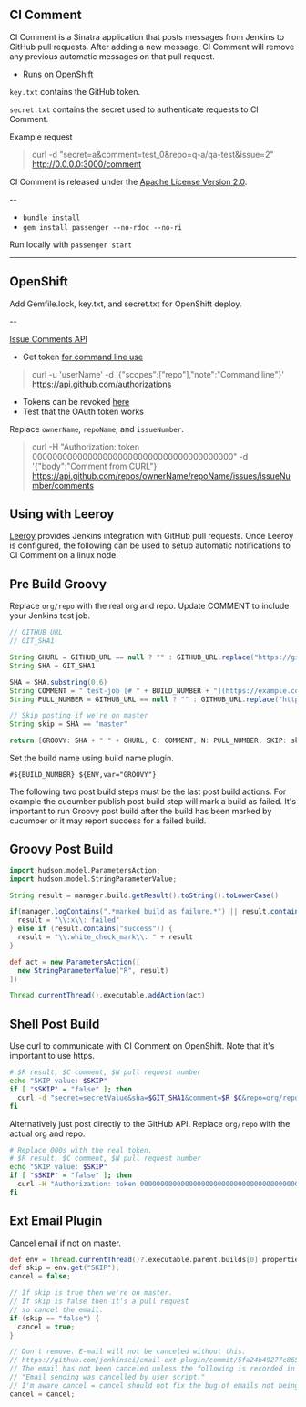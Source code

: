## CI Comment

CI Comment is a Sinatra application that posts messages from Jenkins to GitHub pull requests. After adding a new message, CI Comment will remove any previous automatic messages on that pull request.

- Runs on [OpenShift](https://openshift.redhat.com/)

`key.txt` contains the GitHub token.

`secret.txt` contains the secret used to authenticate requests to CI Comment.

Example request

> curl -d "secret=a&comment=test_0&repo=q-a/qa-test&issue=2" http://0.0.0.0:3000/comment

CI Comment is released under the [Apache License Version 2.0](http://www.apache.org/licenses/LICENSE-2.0.txt).

--

- `bundle install`
- `gem install passenger --no-rdoc --no-ri`

Run locally with `passenger start`

---

## OpenShift

Add Gemfile.lock, key.txt, and secret.txt for OpenShift deploy.

--

[Issue Comments API](http://developer.github.com/v3/issues/comments/)

- Get token [for command line use](https://help.github.com/articles/creating-an-oauth-token-for-command-line-use)

> curl -u 'userName' -d '{"scopes":["repo"],"note":"Command line"}' https://api.github.com/authorizations

- Tokens can be revoked [here](https://github.com/settings/applications)
- Test that the OAuth token works

Replace `ownerName`, `repoName`, and `issueNumber`.

> curl -H "Authorization: token 0000000000000000000000000000000000000000" -d '{"body":"Comment from CURL"}' https://api.github.com/repos/ownerName/repoName/issues/issueNumber/comments

## Using with Leeroy

[Leeroy](https://github.com/litl/leeroy) provides Jenkins integration with GitHub pull requests. Once Leeroy is configured, the following can be used to setup automatic notifications to CI Comment on a linux node.

## Pre Build Groovy

Replace `org/repo` with the real org and repo. Update COMMENT to include your Jenkins test job.

```groovy
// GITHUB_URL
// GIT_SHA1

String GHURL = GITHUB_URL == null ? "" : GITHUB_URL.replace("https://github.com/org/repo/","")
String SHA = GIT_SHA1

SHA = SHA.substring(0,6)
String COMMENT = " test-job [# " + BUILD_NUMBER + "](https://example.com/jenkins/job/test-job/" + BUILD_NUMBER + "/) "+ SHA
String PULL_NUMBER = GITHUB_URL == null ? "" : GITHUB_URL.replace("https://github.com/org/repo/pull/","")

// Skip posting if we're on master
String skip = SHA == "master"

return [GROOVY: SHA + " " + GHURL, C: COMMENT, N: PULL_NUMBER, SKIP: skip ]
```

Set the build name using build name plugin.

```
#${BUILD_NUMBER} ${ENV,var="GROOVY"}
```

The following two post build steps must be the last post build actions. For example the cucumber publish post build step will mark a build as failed. It's important to run Groovy post build after the build has been marked by cucumber or it may report success for a failed build.

## Groovy Post Build

```groovy
import hudson.model.ParametersAction;
import hudson.model.StringParameterValue;

String result = manager.build.getResult().toString().toLowerCase()

if(manager.logContains(".*marked build as failure.*") || result.contains("fail")) {
  result = "\\:x\\: failed"
} else if (result.contains("success")) {
  result = "\\:white_check_mark\\: " + result
}

def act = new ParametersAction([
  new StringParameterValue("R", result)
])

Thread.currentThread().executable.addAction(act)
```

## Shell Post Build

Use curl to communicate with CI Comment on OpenShift. Note that it's important to use https.

```bash
# $R result, $C comment, $N pull request number
echo "SKIP value: $SKIP"
if [ "$SKIP" = "false" ]; then
  curl -d "secret=secretValue&sha=$GIT_SHA1&comment=$R $C&repo=org/repo&issue=$N" https://appname-opencloud.rhcloud.com/comment
fi
```

Alternatively just post directly to the GitHub API. Replace `org/repo` with the actual org and repo.

```bash
# Replace 000s with the real token.
# $R result, $C comment, $N pull request number
echo "SKIP value: $SKIP"
if [ "$SKIP" = "false" ]; then
  curl -H "Authorization: token 0000000000000000000000000000000000000000" -d "{\"body\":\"$R $C\"}" https://api.github.com/repos/org/repo/issues/$N/comments
fi
```

## Ext Email Plugin

Cancel email if not on master.

```groovy
def env = Thread.currentThread()?.executable.parent.builds[0].properties.get("envVars");
def skip = env.get("SKIP");
cancel = false;

// If skip is true then we're on master.
// If skip is false then it's a pull request
// so cancel the email.
if (skip == "false") {
  cancel = true;
}

// Don't remove. E-mail will not be canceled without this.
// https://github.com/jenkinsci/email-ext-plugin/commit/5fa24b49277c865e63148b40d109d3df7c1a5db0
// The email has not been canceled unless the following is recorded in the log:
// "Email sending was cancelled by user script."
// I'm aware cancel = cancel should not fix the bug of emails not being canceled but it does...
cancel = cancel;
```